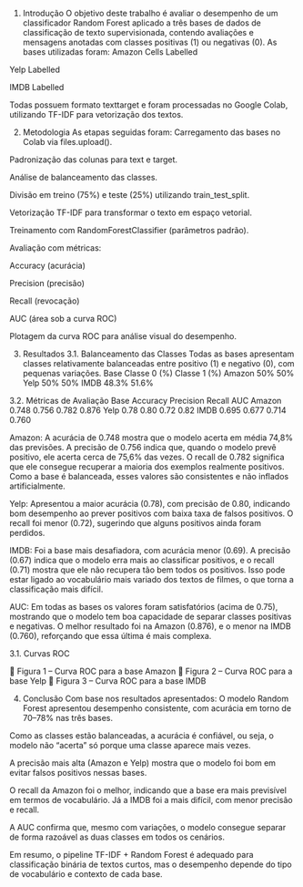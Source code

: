 1. Introdução
O objetivo deste trabalho é avaliar o desempenho de um classificador Random Forest aplicado a três bases de dados de classificação de texto supervisionada, contendo avaliações e mensagens anotadas com classes positivas (1) ou negativas (0).
 As bases utilizadas foram:
Amazon Cells Labelled


Yelp Labelled


IMDB Labelled


Todas possuem formato text<TAB>target e foram processadas no Google Colab, utilizando TF-IDF para vetorização dos textos.

2. Metodologia
As etapas seguidas foram:
Carregamento das bases no Colab via files.upload().


Padronização das colunas para text e target.


Análise de balanceamento das classes.


Divisão em treino (75%) e teste (25%) utilizando train_test_split.


Vetorização TF-IDF para transformar o texto em espaço vetorial.


Treinamento com RandomForestClassifier (parâmetros padrão).


Avaliação com métricas:


Accuracy (acurácia)


Precision (precisão)


Recall (revocação)


AUC (área sob a curva ROC)


Plotagem da curva ROC para análise visual do desempenho.



3. Resultados
3.1. Balanceamento das Classes
Todas as bases apresentam classes relativamente balanceadas entre positivo (1) e negativo (0), com pequenas variações.
Base
Classe 0 (%)
Classe 1 (%)
Amazon
50%
50%
Yelp
50%
50%
IMDB
48.3%
51.6%


3.2. Métricas de Avaliação
Base
Accuracy
Precision
Recall
AUC
Amazon
0.748
0.756
0.782
0.876
Yelp
0.78
0.80
0.72
0.82
IMDB
0.695
0.677
0.714
0.760


Amazon: A acurácia de 0.748 mostra que o modelo acerta em média 74,8% das previsões. A precisão de 0.756 indica que, quando o modelo prevê positivo, ele acerta cerca de 75,6% das vezes. O recall de 0.782 significa que ele consegue recuperar a maioria dos exemplos realmente positivos. Como a base é balanceada, esses valores são consistentes e não inflados artificialmente.


Yelp: Apresentou a maior acurácia (0.78), com precisão de 0.80, indicando bom desempenho ao prever positivos com baixa taxa de falsos positivos. O recall foi menor (0.72), sugerindo que alguns positivos ainda foram perdidos.


IMDB: Foi a base mais desafiadora, com acurácia menor (0.69). A precisão (0.67) indica que o modelo erra mais ao classificar positivos, e o recall (0.71) mostra que ele não recupera tão bem todos os positivos. Isso pode estar ligado ao vocabulário mais variado dos textos de filmes, o que torna a classificação mais difícil.


AUC: Em todas as bases os valores foram satisfatórios (acima de 0.75), mostrando que o modelo tem boa capacidade de separar classes positivas e negativas. O melhor resultado foi na Amazon (0.876), e o menor na IMDB (0.760), reforçando que essa última é mais complexa.

3.1. Curvas ROC

📌 Figura 1 – Curva ROC para a base Amazon 
📌 Figura 2 – Curva ROC para a base Yelp
📌 Figura 3 – Curva ROC para a base IMDB


4. Conclusão
Com base nos resultados apresentados:
O modelo Random Forest apresentou desempenho consistente, com acurácia em torno de 70–78% nas três bases.


Como as classes estão balanceadas, a acurácia é confiável, ou seja, o modelo não “acerta” só porque uma classe aparece mais vezes.


A precisão mais alta (Amazon e Yelp) mostra que o modelo foi bom em evitar falsos positivos nessas bases.


O recall da Amazon foi o melhor, indicando que a base era mais previsível em termos de vocabulário. Já a IMDB foi a mais difícil, com menor precisão e recall.


A AUC confirma que, mesmo com variações, o modelo consegue separar de forma razoável as duas classes em todos os cenários.


Em resumo, o pipeline TF-IDF + Random Forest é adequado para classificação binária de textos curtos, mas o desempenho depende do tipo de vocabulário e contexto de cada base.



